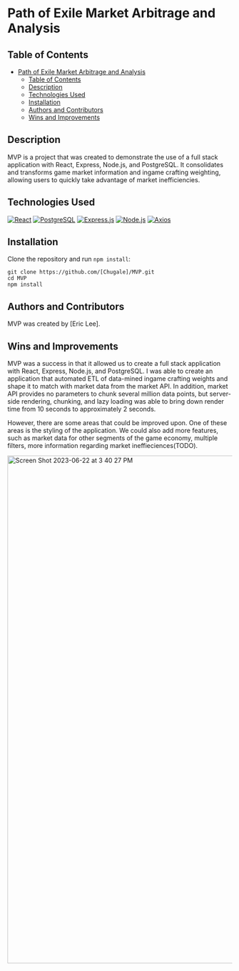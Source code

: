 # Path of Exile Market Arbitrage and Analysis

## Table of Contents

- [Path of Exile Market Arbitrage and Analysis](MVP)
  - [Table of Contents](#table-of-contents)
  - [Description](#description)
  - [Technologies Used](#technologies-used)
  - [Installation](#installation)
  - [Authors and Contributors](#authors-and-contributors)
  - [Wins and Improvements](#wins-and-improvements)

## Description

MVP is a project that was created to demonstrate the use of a full stack application with React, Express, Node.js, and PostgreSQL. It consolidates and transforms game market information and ingame crafting weighting, allowing users to quickly take advantage of market inefficiencies.

## Technologies Used

[![React](https://img.shields.io/badge/React-20232A?style=for-the-badge&logo=react&logoColor=61DAFB)](https://reactjs.org/)
[![PostgreSQL](https://img.shields.io/badge/PostgreSQL-316192?style=for-the-badge&logo=postgresql&logoColor=white)](https://www.postgresql.org/)
[![Express.js](https://img.shields.io/badge/Express.js-000000?style=for-the-badge&logo=express&logoColor=white)](https://expressjs.com/)
[![Node.js](https://img.shields.io/badge/Node.js-339933?style=for-the-badge&logo=nodedotjs&logoColor=white)](https://nodejs.org/en/)
[![Axios](https://img.shields.io/badge/Axios-000000?style=for-the-badge&logo=axios&logoColor=white)](https://github.com/axios/axios)

## Installation

Clone the repository and run `npm install`:

```
git clone https://github.com/[Chugale]/MVP.git
cd MVP
npm install
```

## Authors and Contributors

MVP was created by [Eric Lee].

## Wins and Improvements

MVP was a success in that it allowed us to create a full stack application with React, Express, Node.js, and PostgreSQL. I was able to create an application that automated ETL of data-mined ingame crafting weights and shape it to match with market data from the market API. In addition, market API provides no parameters to chunk several million data points, but server-side rendering, chunking, and lazy loading was able to bring down render time from 10 seconds to approximately 2 seconds.

However, there are some areas that could be improved upon. One of these areas is the styling of the application. We could also add more features, such as market data for other segments of the game economy, multiple filters, more information regarding market ineffieciences(TODO).

<img width="1137" alt="Screen Shot 2023-06-22 at 3 40 27 PM" src="https://github.com/Chugale/MVP/assets/42364784/cbf4d92e-9cec-4357-939e-2f360317ecd4">


